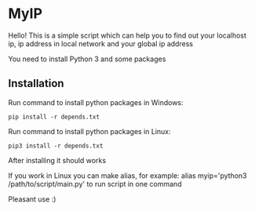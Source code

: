 MyIP
====

Hello! This is a simple script which can help you to find out your localhost ip, ip address in local network and your global ip address

You need to install Python 3 and some packages

Installation
------------

Run command to install python packages in Windows:

    pip install -r depends.txt

Run command to install python packages in Linux:

    pip3 install -r depends.txt

After installing it should works

If you work in Linux you can make alias, for example: alias myip='python3 /path/to/script/main.py' to run script in one command

Pleasant use :)
